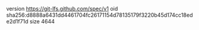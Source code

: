 version https://git-lfs.github.com/spec/v1
oid sha256:d8888a6431dd4461704fc26171154d78135179f3220b45d174cc18ede2d1f71d
size 4644
